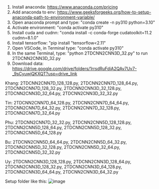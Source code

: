 1. Install anaconda: https://www.anaconda.com/pricing
2. Add anaconda to env: https://www.geeksforgeeks.org/how-to-setup-anaconda-path-to-environment-variable/
3. Open anaconda prompt and type: "conda create -n py310 python=3.10"
4. Activate environment: "conda activate py310"
5. Install cuda and cudnn: "conda install -c conda-forge cudatoolkit=11.2 cudnn=8.1.0"
6. Install tensorflow: "pip install "tensorflow<2.11" 
7. Open VSCode, in Terminal type: "conda activate py310"
8. In the same Terminal, type: "python 2TDCNN2CNN3D_32.py" to run 2TDCNN2CNN3D_32.py
9. Download data: https://drive.google.com/drive/folders/1rrsdRuFdiA2QAv7Uv7-_9sCyuwjQKXQT?usp=drive_link

Khang: 2TDCNN2CNN7D_128_128.py, 2TDCNN2CNN7D_128_64.py, 2TDCNN2CNN7D_128_32.py, 2TDCNN2CNN3D_32_128.py, 2TDCNN2CNN3D_32_64.py, 2TDCNN2CNN3D_32_32.py

Tin: 2TDCNN2CNN7D_64_128.py, 2TDCNN2CNN7D_64_64.py, 2TDCNN2CNN7D_64_32.py, 2TDCNN2CNN7D_32_128.py, 2TDCNN2CNN7D_32_64.py

Phu: 2TDCNN2CNN7D_32_32.py, 2TDCNN2CNN5D_128_128.py, 2TDCNN2CNN5D_128_64.py, 2TDCNN2CNN5D_128_32.py, 2TDCNN2CNN5D_64_128.py

Bu: 2TDCNN2CNN5D_64_64.py, 2TDCNN2CNN5D_64_32.py, 2TDCNN2CNN5D_32_128.py, 2TDCNN2CNN5D_32_64.py, 2TDCNN2CNN5D_32_32.py

Uy: 2TDCNN2CNN3D_128_128.py, 2TDCNN2CNN3D_128_64.py, 2TDCNN2CNN3D_128_32.py, 2TDCNN2CNN3D_64_128.py, 2TDCNN2CNN3D_64_64.py, 2TDCNN2CNN3D_64_32.py

Setup folder like this: 
![image](https://github.com/khangtrn/trainning/assets/92685710/f2255c1f-6223-462f-be15-9ecb20c5968b)
